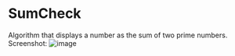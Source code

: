 # SumCheck
Algorithm that displays a number as the sum of two prime numbers. 
Screenshot: 
![image](https://user-images.githubusercontent.com/74245258/115924414-5ac06d80-a488-11eb-8b2e-c370fdbc4744.png)
